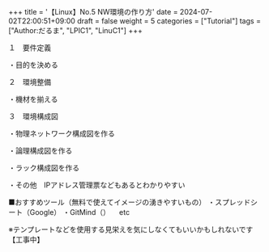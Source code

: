 +++
title = '【Linux】No.5 NW環境の作り方'
date = 2024-07-02T22:00:51+09:00
draft = false
weight = 5
categories = ["Tutorial"]
tags = ["Author:だるま", "LPIC1", "LinuC1"]
+++

１　要件定義 

・目的を決める

２　環境整備 

・機材を揃える

３　環境構成図 

・物理ネットワーク構成図を作る

・論理構成図を作る

・ラック構成図を作る

・その他　IPアドレス管理票などもあるとわかりやすい

■おすすめツール（無料で使えてイメージの湧きやすいもの） 
・スプレッドシート（Google） 
・GitMind（）
　etc

※テンプレートなどを使用する見栄えを気にしなくてもいいかもしれないです
【工事中】
